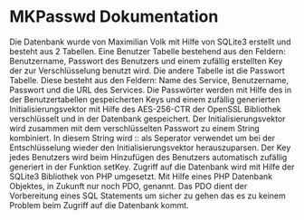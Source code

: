 MKPasswd Dokumentation
======================

Die Datenbank wurde von Maximilian Volk mit Hilfe von SQLite3 erstellt und besteht aus 2 Tabellen.
Eine Benutzer Tabelle bestehend aus den Feldern: Benutzername, Passwort des Benutzers und einem zufällig erstellten Key der zur Verschlüsselung benutzt wird.
Die andere Tabelle ist die Passwort Tabelle. Diese besteht aus den Feldern: Name des Service, Benutzername, Passwort und die URL des Services.
Die Passwörter werden mit Hilfe des in der Benutzertabellen gespeicherten Keys und einem zufällig generierten Initialisierungsvektor mit Hilfe des
AES-256-CTR der OpenSSL Bibliothek verschlüsselt und in der Datenbank gespeichert. Der Initialisierungsvektor wird zusammen mit dem verschlüsselten Passwort
zu einem String kombiniert. In diesem String wird :: als Seperator verwendet um bei der Entschlüsselung wieder den Initialisierungsvektor herauszuparsen.
Der Key jedes Benutzers wird beim Hinzufügen des Benutzers automatisch zufällig generiert in der Funktion setKey.
Zugriff auf die Datenbank wird mit Hilfe der SQLite3 Bibliothek von PHP umgesetzt. Mit Hilfe eines PHP Datenbank Objektes, in Zukunft nur noch PDO, genannt.
Das PDO dient der Vorbereitung eines SQL Statements um sicher zu gehen das es zu keinem Problem beim Zugriff auf die Datenbank kommt.
